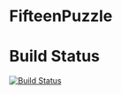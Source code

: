 # FifteenPuzzle

# Build Status
[![Build Status](https://travis-ci.org/MiszelHub/FifteenPuzzle.svg?branch=master)](https://travis-ci.org/MiszelHub/FifteenPuzzle)
